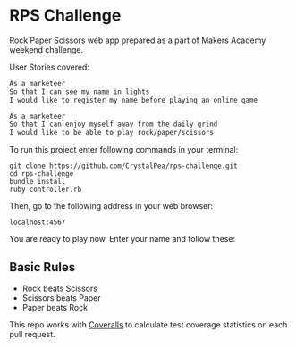 # RPS Challenge

Rock Paper Scissors web app prepared as a part of Makers Academy weekend challenge.

User Stories covered:

```sh
As a marketeer
So that I can see my name in lights
I would like to register my name before playing an online game

As a marketeer
So that I can enjoy myself away from the daily grind
I would like to be able to play rock/paper/scissors
```

To run this project enter following commands in your terminal:
```
git clone https://github.com/CrystalPea/rps-challenge.git
cd rps-challenge
bundle install
ruby controller.rb
```

Then, go to the following address in your web browser:
```
localhost:4567
```

You are ready to play now. Enter your name and follow these:

## Basic Rules

- Rock beats Scissors
- Scissors beats Paper
- Paper beats Rock



This repo works with [Coveralls](https://coveralls.io/) to calculate test coverage statistics on each pull request.
